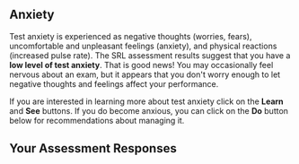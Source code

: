 ## Anxiety

Test anxiety is experienced as negative thoughts (worries, fears), uncomfortable and unpleasant feelings (anxiety), and physical reactions (increased pulse rate). The SRL assessment results suggest that you have a **low level of test anxiety**. That is good news! You may occasionally feel nervous about an exam, but it appears that you don't worry enough to let negative thoughts and feelings affect your performance. 

If you are interested in learning more about test anxiety click on the **Learn** and **See** buttons. If you do become anxious, you can click on the **Do** button below for recommendations about managing it. 

## Your Assessment Responses
